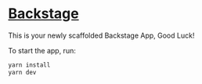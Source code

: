 # [Backstage](https://backstage.io)

This is your newly scaffolded Backstage App, Good Luck!

To start the app, run:

```sh
yarn install
yarn dev
```




